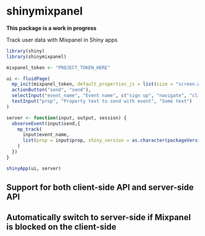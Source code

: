 # shinymixpanel

**This package is a work in progress**

Track user data with Mixpanel in Shiny apps

```r
library(shiny)
library(shinymixpanel)

mixpanel_token <- "PROJECT_TOKEN_HERE"

ui <- fluidPage(
  mp_init(mixpanel_token, default_properties_js = list(size = "screen.width")),
  actionButton("send", "send"),
  selectInput("event_name", "Event name", c("sign up", "navigate", "click")),
  textInput("prop", "Property text to send with event", "Some text")
)

server <- function(input, output, session) {
  observeEvent(input$send,{
    mp_track(
      input$event_name,
      list(prop = input$prop, shiny_version = as.character(packageVersion("shiny")))
    )
  })
}

shinyApp(ui, server)
```

## Support for both client-side API and server-side API

## Automatically switch to server-side if Mixpanel is blocked on the client-side

